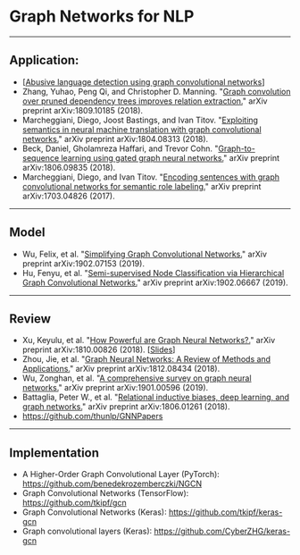 # Graph Networks for NLP
___
## Application:

* [[Abusive language detection using graph convolutional networks](https://twitter.com/HYannakoudakis/status/1099269516926824448)]
* Zhang, Yuhao, Peng Qi, and Christopher D. Manning. "[Graph convolution over pruned dependency trees improves relation extraction.](https://arxiv.org/abs/1809.10185)" arXiv preprint arXiv:1809.10185 (2018).
* Marcheggiani, Diego, Joost Bastings, and Ivan Titov. "[Exploiting semantics in neural machine translation with graph convolutional networks.](http://www.aclweb.org/anthology/N18-2078)" arXiv preprint arXiv:1804.08313 (2018).
* Beck, Daniel, Gholamreza Haffari, and Trevor Cohn. "[Graph-to-sequence learning using gated graph neural networks.](https://arxiv.org/abs/1806.09835)" arXiv preprint arXiv:1806.09835 (2018).
* Marcheggiani, Diego, and Ivan Titov. "[Encoding sentences with graph convolutional networks for semantic role labeling.](https://arxiv.org/abs/1703.04826)" arXiv preprint arXiv:1703.04826 (2017).
___
## Model

* Wu, Felix, et al. "[Simplifying Graph Convolutional Networks.](https://arxiv.org/abs/1902.07153)" arXiv preprint arXiv:1902.07153 (2019).
* Hu, Fenyu, et al. "[Semi-supervised Node Classification via Hierarchical Graph Convolutional Networks.](https://arxiv.org/abs/1902.06667)" arXiv preprint arXiv:1902.06667 (2019).
___
## Review

* Xu, Keyulu, et al. "[How Powerful are Graph Neural Networks?.](https://arxiv.org/pdf/1810.00826.pdf)" arXiv preprint arXiv:1810.00826 (2018). [[Slides](http://i.stanford.edu/~jure/pub/talks2/graphsage_gin-ita-feb19.pdf)]
* Zhou, Jie, et al. "[Graph Neural Networks: A Review of Methods and Applications.](https://arxiv.org/abs/1812.08434)" arXiv preprint arXiv:1812.08434 (2018).
* Wu, Zonghan, et al. "[A comprehensive survey on graph neural networks.](https://arxiv.org/abs/1901.00596)" arXiv preprint arXiv:1901.00596 (2019).
* Battaglia, Peter W., et al. "[Relational inductive biases, deep learning, and graph networks.](https://arxiv.org/pdf/1806.01261.pdf)" arXiv preprint arXiv:1806.01261 (2018).
* https://github.com/thunlp/GNNPapers

___
## Implementation

* A Higher-Order Graph Convolutional Layer (PyTorch): https://github.com/benedekrozemberczki/NGCN
* Graph Convolutional Networks (TensorFlow): https://github.com/tkipf/gcn
* Graph Convolutional Networks (Keras): https://github.com/tkipf/keras-gcn
* Graph convolutional layers (Keras): https://github.com/CyberZHG/keras-gcn
